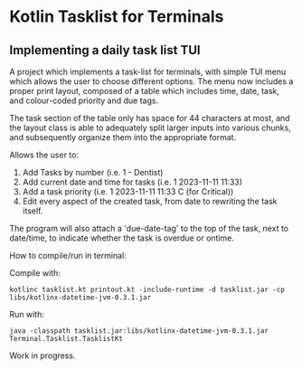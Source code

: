 # Kotlin Tasklist for Terminals
## Implementing a daily task list TUI

A project which implements a task-list for terminals, with simple TUI menu which allows the user to choose different options. The menu now includes a proper print layout, composed of a table which includes time, date, task, and colour-coded priority and due tags.

The task section of the table only has space for 44 characters at most, and the layout class is able to adequately split larger inputs into various chunks, and subsequently organize them into the appropriate format.

Allows the user to:

1) Add Tasks by number (i.e. 1 - Dentist)
2) Add current date and time for tasks (i.e. 1 2023-11-11 11:33)
3) Add a task priority (i.e. 1 2023-11-11 11:33 C (for Critical))
4) Edit every aspect of the created task, from date to rewriting the task itself.

The program will also attach a 'due-date-tag' to the top of the task, next to date/time, to indicate whether the task is overdue or ontime.

How to compile/run in terminal:

Compile with:

```kotlinc tasklist.kt printout.kt -include-runtime -d tasklist.jar -cp libs/kotlinx-datetime-jvm-0.3.1.jar```

Run with:

```java -classpath tasklist.jar:libs/kotlinx-datetime-jvm-0.3.1.jar Terminal.Tasklist.TasklistKt```
 
Work in progress.
